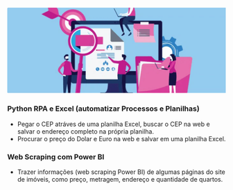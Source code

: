 
![RPA](img/rpa.JPG)


### Python RPA e Excel (automatizar Processos e Planilhas)

- Pegar o CEP atráves de uma planilha Excel, buscar o CEP na web e salvar o endereço completo na própria planilha. 
- Procurar o preço do Dolar e Euro na web e salvar em uma planilha Excel.

### Web Scraping com Power BI

- Trazer informações (web scraping Power BI) de algumas páginas do site de imóveis, como preço, metragem, endereço e quantidade de quartos.

